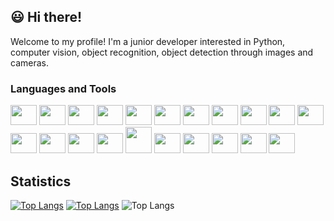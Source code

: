 <link rel="stylesheet" href="https://cdn.jsdelivr.net/gh/devicons/devicon@v2.15.1/devicon.min.css">

## :smiley: Hi there! 
Welcome to my profile!
I'm a junior developer interested in Python, computer vision, object recognition, object detection through images and cameras.

### Languages and Tools
<img height="32" width="42" src="https://cdn.jsdelivr.net/gh/devicons/devicon/icons/python/python-original.svg"/> <img height="32" width="42" src="https://cdn.jsdelivr.net/gh/devicons/devicon/icons/java/java-original.svg"/> <img height="32" width="42" src="https://cdn.jsdelivr.net/gh/devicons/devicon/icons/c/c-original.svg"/> <img height="32" width="42" src="https://cdn.cdnlogo.com/logos/c/76/c.svg"/> <img height="32" width="42" src="https://cdn.jsdelivr.net/gh/devicons/devicon/icons/css3/css3-original.svg"/> <img height="32" width="42" src="https://cdn.jsdelivr.net/gh/devicons/devicon/icons/html5/html5-original.svg"/> <img height="32" width="42" src="https://cdn.jsdelivr.net/gh/devicons/devicon/icons/mysql/mysql-original.svg"/> <img height="32" width="42" src="https://cdn.jsdelivr.net/gh/devicons/devicon/icons/blender/blender-original.svg"/> <img height="32" width="42" src="https://cdn.jsdelivr.net/gh/devicons/devicon/icons/illustrator/illustrator-plain.svg"/> <img height="32" width="42" src="https://cdn.jsdelivr.net/gh/devicons/devicon/icons/photoshop/photoshop-plain.svg"/> <img height="32" width="42" src="https://cdn.jsdelivr.net/gh/devicons/devicon/icons/opencv/opencv-original.svg"/> <img height="32" width="42" src="https://cdn.jsdelivr.net/gh/devicons/devicon/icons/numpy/numpy-original.svg"/> <img height="32" width="42" src="https://cdn.jsdelivr.net/gh/devicons/devicon/icons/git/git-original.svg"/> <img height="32" width="42" src="https://cdn.jsdelivr.net/gh/devicons/devicon/icons/jira/jira-original-wordmark.svg"/> <img height="32" width="42" src="https://cdn.jsdelivr.net/gh/devicons/devicon/icons/confluence/confluence-original-wordmark.svg"/> <img height="42" width="42" src="https://cdn.jsdelivr.net/gh/devicons/devicon/icons/jenkins/jenkins-original.svg"/> <img height="32" width="42" src="https://cdn.jsdelivr.net/gh/devicons/devicon/icons/docker/docker-original.svg"/> <img height="32" width="42" src="https://cdn.jsdelivr.net/gh/devicons/devicon/icons/github/github-original.svg"/> <img height="32" width="42" src="https://cdn.jsdelivr.net/gh/devicons/devicon/icons/linux/linux-original.svg"/> <img height="32" width="42" src="https://cdn.jsdelivr.net/gh/devicons/devicon/icons/sqlite/sqlite-original.svg"/> <img height="32" width="42" src="https://cdn.jsdelivr.net/gh/devicons/devicon/icons/matlab/matlab-original.svg"/>


## Statistics
[![Top Langs](https://github-readme-stats.vercel.app/api/top-langs/?username=cathymjp&layout=compact)](https://github.com/cathymjp/github-readme-stats)
[![Top Langs](https://github-readme-stats.vercel.app/api/top-langs/?username=cathymjp)](https://github.com/anuraghazra/github-readme-stats)
![Top Langs](https://github-readme-stats.vercel.app/api/top-langs/?username=cathymjp&layout=compact&theme=tokyonight)
